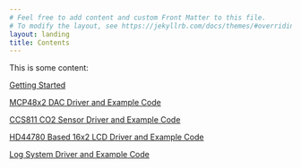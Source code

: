```yaml
---
# Feel free to add content and custom Front Matter to this file.
# To modify the layout, see https://jekyllrb.com/docs/themes/#overriding-theme-defaults
layout: landing
title: Contents
---
```


This is some content:

[Getting Started][Getting_started_URL]

[MCP48x2 DAC Driver and Example Code][MCP48x2_URL]

[CCS811 CO2 Sensor Driver and Example Code][CCS811_URL]

[HD44780 Based 16x2 LCD Driver and Example Code][HD44780_URL]

[Log System Driver and Example Code][Log_System_URL]


[Getting_started_URL]: https://jason-duffy.github.io/C-Programming-Resources-for-AVR-MCU-s/getting-started
[MCP48x2_URL]: https://jason-duffy.github.io/C-Programming-Resources-for-AVR-MCU-s/mcp48x2
[CCS811_URL]: https://jason-duffy.github.io/C-Programming-Resources-for-AVR-MCU-s/ccs811
[HD44780_URL]: https://jason-duffy.github.io/C-Programming-Resources-for-AVR-MCU-s/hd44780
[Log_System_URL]: https://jason-duffy.github.io/C-Programming-Resources-for-AVR-MCU-s/log-system